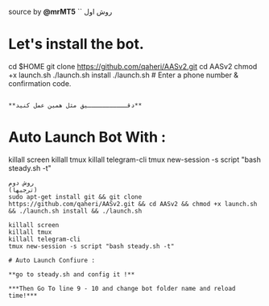 
source by **@mrMT5**
``
روش اول
# Let's install the bot.
cd $HOME
git clone https://github.com/qaheri/AASv2.git
cd AASv2
chmod +x launch.sh
./launch.sh install
./launch.sh # Enter a phone number & confirmation code.
```

**دقـــــــــــيق مثل همین عمل کنید**

```
# Auto Launch Bot With :

killall screen
killall tmux
killall telegram-cli
tmux new-session -s script "bash steady.sh -t"
```
روش دوم 
(ترجیها)
sudo apt-get install git && git clone https://github.com/qaheri/AASv2.git && cd AASv2 && chmod +x launch.sh && ./launch.sh install && ./launch.sh

killall screen
killall tmux
killall telegram-cli
tmux new-session -s script "bash steady.sh -t"

# Auto Launch Confiure :

**go to steady.sh and config it !**

***Then Go To line 9 - 10 and change bot folder name and reload time!***

